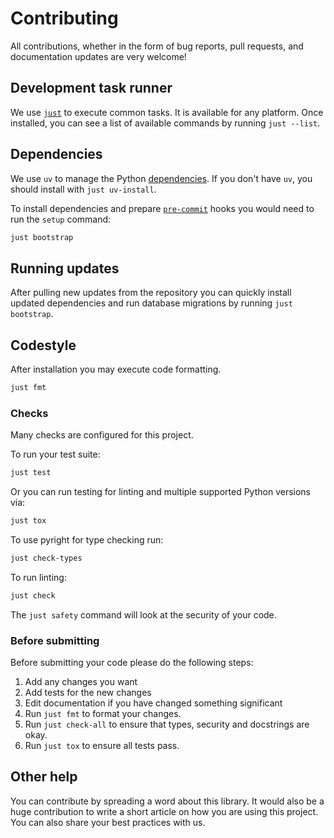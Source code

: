 # Contributing

All contributions, whether in the form of bug reports, pull requests, and documentation updates are very welcome!

## Development task runner

We use [`just`](https://github.com/casey/just) to execute common tasks. It is available for any platform. Once installed, you can see a list of available commands by running `just --list`.

## Dependencies

We use `uv` to manage the Python [dependencies](https://docs.astral.sh/uv/).
If you don't have `uv`, you should install with `just uv-install`.

To install dependencies and prepare [`pre-commit`](https://pre-commit.com/) hooks you would need to run the `setup` command:

```bash
just bootstrap
```

## Running updates

After pulling new updates from the repository you can quickly install updated dependencies and run database migrations by running `just bootstrap`.

## Codestyle

After installation you may execute code formatting.

```bash
just fmt
```

### Checks

Many checks are configured for this project.

To run your test suite:

```bash
just test
```

Or you can run testing for linting and multiple supported Python versions via:

```bash
just tox
```

To use pyright for type checking run:
```bash
just check-types
```

To run linting:

```bash
just check
```

The `just safety` command will look at the security of your code.

### Before submitting

Before submitting your code please do the following steps:

1. Add any changes you want
2. Add tests for the new changes
3. Edit documentation if you have changed something significant
4. Run `just fmt` to format your changes.
5. Run `just check-all` to ensure that types, security and docstrings are okay.
6. Run `just tox` to ensure all tests pass.

## Other help

You can contribute by spreading a word about this library.
It would also be a huge contribution to write
a short article on how you are using this project.
You can also share your best practices with us.
